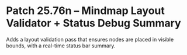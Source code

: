 # Patch 25.76n – Mindmap Layout Validator + Status Debug Summary

Adds a layout validation pass that ensures nodes are placed in visible bounds, with a real-time status bar summary.
